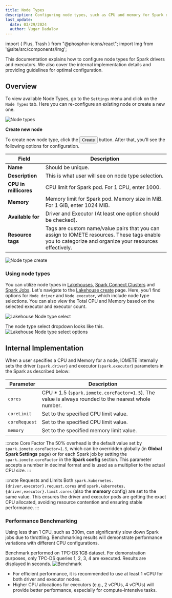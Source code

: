 ```yaml
---
title: Node Types
description: Configuring node types, such as CPU and memory for Spark drivers and executors.
last_update:
  date: 03/29/2024
  author: Vugar Dadalov
---
```


import { Plus, Trash } from "@phosphor-icons/react";
import Img from '@site/src/components/Img';

This documentation explains how to configure node types for Spark drivers and executors. We also cover the internal implementation details and providing guidelines for optimal configuration.

## Overview

To view available Node Types, go to the `Settings` menu and click on the `Node Types` tab. Here you can re-configure an existing node or create a new one.

<Img src="/img/user-guide/node-types/node-types.png" alt="Node types" />

**Create new node**

To create new node type, click the <button className="button button--primary button-iom"><Plus size={16}/>Create</button> button. After that, you'll see the following options for configuration.

| **Field**             | **Description**                                                                                                                                        |
| --------------------- | ------------------------------------------------------------------------------------------------------------------------------------------------------ |
| **Name**              | Should be unique.                                                                                                                                      |
| **Description**       | This is what user will see on node type selection.                                                                                                     |
| **CPU in millicores** | CPU limit for Spark pod. For 1 CPU, enter 1000.                                                                                                        |
| **Memory**            | Memory limit for Spark pod. Memory size in MiB. For 1 GiB, enter 1024 MiB.                                                                             |
| **Available for**     | Driver and Executor (At least one option should be checked).                                                                                           |
| **Resource tags**     | Tags are custom name/value pairs that you can assign to IOMETE resources. These tags enable you to categorize and organize your resources effectively. |

<Img src="/img/user-guide/node-types/node-type-create.png" alt="Node type create" maxWidth="600px"/>

### Using node types

You can utilize node types in [Lakehouses](./virtual-lakehouses.md), [Spark Connect Clusters](./spark-connect.md) and [Spark Jobs](../developer-guide/spark-job/getting-started.md).
Let's navigate to the [Lakehouse create](./virtual-lakehouses.md#create-a-new-lakehouse) page. Here, you'l find options for `Node driver` and `Node executor`, which include node type selections. You can also view the Total CPU and Memory based on the selected executor and executor count.

<Img src="/img/user-guide/node-types/lakehouse-node-type-select.png" alt="Lakehouse Node type select" maxWidth="600px"/>

The node type select dropdown looks like this.
<Img src="/img/user-guide/node-types/lakehouse-node-type-select-options.png" alt="Lakehouse Node type select options" maxWidth="600px"/>

## Internal Implementation

When a user specifies a CPU and Memory for a node, IOMETE internally sets the driver (`spark.driver`) and executor (`spark.executor`) parameters in the Spark as described below:

| Parameter     | Description                                                                                         |
| ------------- | --------------------------------------------------------------------------------------------------- |
| `cores`       | CPU * 1.5 (`spark.iomete.coreFactor=1.5`). The value is always rounded to the nearest whole number. |
| `coreLimit`   | Set to the specified CPU limit value.                                                               |
| `coreRequest` | Set to the specified CPU limit value.                                                               |
| `memory`      | Set to the specified memory limit value.                                                            |


:::note Core Factor
The 50% overhead is the default value set by `spark.iomete.coreFactor=1.5`, which can be overridden globally (in **Global Spark Settings** page) or for each Spark job by setting the `spark.iomete.coreFactor` in the **Spark config** section. This parameter accepts a number in decimal format and is used as a multiplier to the actual CPU size.
:::

:::note Requests and Limits
Both `spark.kubernetes.{driver,executor}.request.cores` and `spark.kubernetes.{driver,executor}.limit.cores` (also the **memory** config) are set to the same value. This ensures the driver and executor pods are getting the exact CPU allocated, avoiding resource contention and ensuring stable performance.
:::

### Performance Benchmarking

Using less than 1 CPU, such as 300m, can significantly slow down Spark jobs due to throttling. Benchmarking results will demonstrate performance variations with different CPU configurations.

Benchmark performed on TPC-DS 1GB dataset. For demonstration purposes, only TPC-DS queries 1, 2, 3, 4 are executed. Results are displayed in seconds.
<Img src="/img/user-guide/node-types/bar-graph.png" alt="Benchmark" maxWidth="600px"/>

- For efficient performance, it is recommended to use at least 1 vCPU for both driver and executor nodes.
- Higher CPU allocations for executors (e.g., 2 vCPUs, 4 vCPUs) will provide better performance, especially for compute-intensive tasks.
